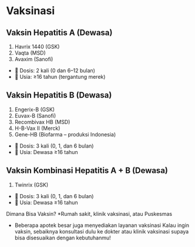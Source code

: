 # Vaksinasi

## Vaksin Hepatitis A (Dewasa)
1.	Havrix 1440 (GSK)
2.	Vaqta (MSD)
3.	Avaxim (Sanofi)
	
* 💉 Dosis: 2 kali (0 dan 6–12 bulan)
* 📌 Usia: ≥16 tahun (tergantung merek)

## Vaksin Hepatitis B (Dewasa)
1.	Engerix-B (GSK)
2.	Euvax-B (Sanofi)
3.	Recombivax HB (MSD)
4.	H-B-Vax II (Merck)
5.	Gene-HB (Biofarma – produksi Indonesia)
* 💉 Dosis: 3 kali (0, 1, dan 6 bulan)
* 📌 Usia: Dewasa ≥16 tahun


## Vaksin Kombinasi Hepatitis A + B (Dewasa)
1.	Twinrix (GSK)
* 💉 Dosis: 3 kali (0, 1, dan 6 bulan)
* 📌 Usia: Dewasa ≥16 tahun

Dimana Bisa Vaksin?
*Rumah sakit, klinik vaksinasi, atau Puskesmas
* Beberapa apotek besar juga menyediakan layanan vaksinasi
Kalau ingin vaksin, sebaiknya konsultasi dulu ke dokter atau klinik vaksinasi supaya bisa disesuaikan dengan kebutuhanmu!
